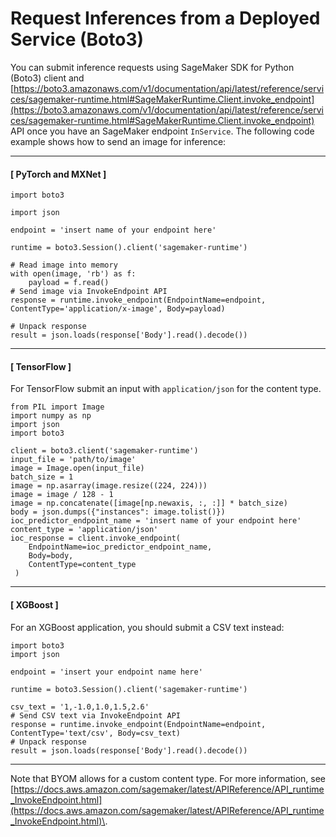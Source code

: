 # Request Inferences from a Deployed Service \(Boto3\)<a name="neo-requests-boto3"></a>

 You can submit inference requests using SageMaker SDK for Python \(Boto3\) client and [https://boto3.amazonaws.com/v1/documentation/api/latest/reference/services/sagemaker-runtime.html#SageMakerRuntime.Client.invoke_endpoint](https://boto3.amazonaws.com/v1/documentation/api/latest/reference/services/sagemaker-runtime.html#SageMakerRuntime.Client.invoke_endpoint) API once you have an SageMaker endpoint `InService`\. The following code example shows how to send an image for inference: 

------
#### [ PyTorch and MXNet ]

```
import boto3

import json
 
endpoint = 'insert name of your endpoint here'
 
runtime = boto3.Session().client('sagemaker-runtime')
 
# Read image into memory
with open(image, 'rb') as f:
    payload = f.read()
# Send image via InvokeEndpoint API
response = runtime.invoke_endpoint(EndpointName=endpoint, ContentType='application/x-image', Body=payload)

# Unpack response
result = json.loads(response['Body'].read().decode())
```

------
#### [ TensorFlow ]

For TensorFlow submit an input with `application/json` for the content type\. 

```
from PIL import Image
import numpy as np
import json
import boto3

client = boto3.client('sagemaker-runtime') 
input_file = 'path/to/image'
image = Image.open(input_file)
batch_size = 1
image = np.asarray(image.resize((224, 224)))
image = image / 128 - 1
image = np.concatenate([image[np.newaxis, :, :]] * batch_size)
body = json.dumps({"instances": image.tolist()})
ioc_predictor_endpoint_name = 'insert name of your endpoint here'
content_type = 'application/json'   
ioc_response = client.invoke_endpoint(
    EndpointName=ioc_predictor_endpoint_name,
    Body=body,
    ContentType=content_type
 )
```

------
#### [ XGBoost ]

 For an XGBoost application, you should submit a CSV text instead: 

```
import boto3
import json
 
endpoint = 'insert your endpoint name here'
 
runtime = boto3.Session().client('sagemaker-runtime')
 
csv_text = '1,-1.0,1.0,1.5,2.6'
# Send CSV text via InvokeEndpoint API
response = runtime.invoke_endpoint(EndpointName=endpoint, ContentType='text/csv', Body=csv_text)
# Unpack response
result = json.loads(response['Body'].read().decode())
```

------

 Note that BYOM allows for a custom content type\. For more information, see [https://docs.aws.amazon.com/sagemaker/latest/APIReference/API_runtime_InvokeEndpoint.html](https://docs.aws.amazon.com/sagemaker/latest/APIReference/API_runtime_InvokeEndpoint.html)\. 